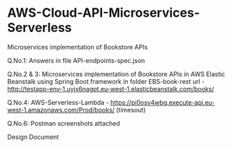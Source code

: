 # AWS-Cloud-API-Microservices-Serverless

Microservices implementation of Bookstore APIs 

Q.No.1: Answers in file API-endpoints-spec.json

Q.No.2 & 3: Microservices implementation of Bookstore APIs in AWS Elastic Beanstalk using Spring Boot framework in folder EBS-book-rest url - http://testapp-env-1.uyjx6nagpt.eu-west-1.elasticbeanstalk.com/books/

Q.No.4: AWS-Serverless-Lambda -  https://pi0osv4wbg.execute-api.eu-west-1.amazonaws.com/Prod/books/   (timesout)

Q.No.6: Postman screenshots attached

Design Document